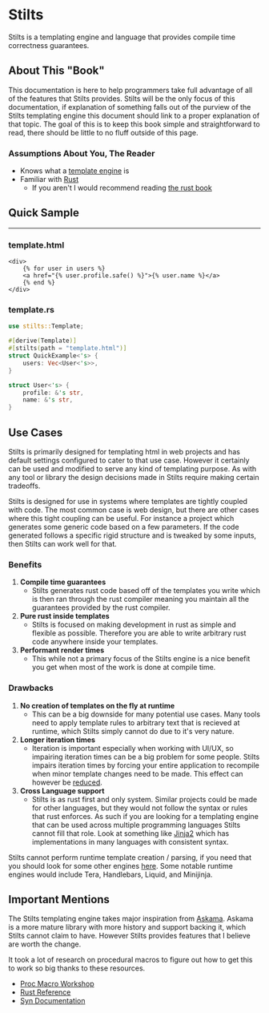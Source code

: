 # Stilts

Stilts is a templating engine and language that provides compile time correctness guarantees.

## About This "Book"

This documentation is here to help programmers take full advantage of all of the features
that Stilts provides. Stilts will be the only focus of this documentation, if explanation
of something falls out of the purview of the Stilts templating engine this document should
link to a proper explanation of that topic. The goal of this is to keep this book simple
and straightforward to read, there should be little to no fluff outside of this page.

### Assumptions About You, The Reader
- Knows what a [template engine](https://en.wikipedia.org/wiki/Template_processor) is
- Familiar with [Rust](https://www.rust-lang.org/)
  - If you aren't I would recommend reading [the rust book](https://doc.rust-lang.org/book/)

## Quick Sample
---

### template.html
```stilts
<div>
    {% for user in users %}
    <a href="{% user.profile.safe() %}">{% user.name %}</a>
    {% end %}
</div>
```

### template.rs
```rust
use stilts::Template;

#[derive(Template)]
#[stilts(path = "template.html")]
struct QuickExample<'s> {
    users: Vec<User<'s>>,
}

struct User<'s> {
    profile: &'s str,
    name: &'s str,
}
```

## Use Cases

Stilts is primarily designed for templating html in web projects and has default settings
configured to cater to that use case. However it certainly can be used and modified to
serve any kind of templating purpose. As with any tool or library the design decisions
made in Stilts require making certain tradeoffs.

Stilts is designed for use in systems where templates are tightly coupled with code.
The most common case is web design, but there are other cases where this tight coupling
can be useful. For instance a project which generates some generic code based on a few
parameters. If the code generated follows a specific rigid structure and is tweaked
by some inputs, then Stilts can work well for that.

### Benefits

1. **Compile time guarantees**
   - Stilts generates rust code based off of the templates you write which
     is then ran through the rust compiler meaning you maintain all the guarantees
     provided by the rust compiler.
2. **Pure rust inside templates**
   - Stilts is focused on making development in rust as simple and flexible as possible.
     Therefore you are able to write arbitrary rust code anywhere inside your templates.
3. **Performant render times**
   - This while not a primary focus of the Stilts engine is a nice benefit you
     get when most of the work is done at compile time.

### Drawbacks

1. **No creation of templates on the fly at runtime**
   - This can be a big downside for many potential use cases. Many tools need to apply
     template rules to arbitrary text that is recieved at runtime, which Stilts
     simply cannot do due to it's very nature.
2. **Longer iteration times**
   - Iteration is important especially when working with UI/UX, so impairing
     iteration times can be a big problem for some people. Stilts impairs iteration
     times by forcing your entire application to recompile when minor template changes
     need to be made. This effect can however be [reduced](./iterating_reccomendation.md).
3. **Cross Language support**
   - Stilts is as rust first and only system. Similar projects could be made for other
     languages, but they would not follow the syntax or rules that rust enforces.
     As such if you are looking for a templating engine that can be used across multiple
     programming languages Stilts cannot fill that role. Look at something like
     [Jinja2](https://jinja.palletsprojects.com) 
     which has implementations in many languages with consistent syntax.

Stilts cannot perform runtime template creation / parsing, if you need that
you should look for some other engines [here](https://www.arewewebyet.org/topics/templating/).
Some notable runtime engines would include Tera, Handlebars, Liquid, and Minijinja.

## Important Mentions
The Stilts templating engine takes major inspiration from
[Askama](https://github.com/djc/askama). Askama is a more mature 
library with more history and support backing it, which Stilts cannot claim to have.
However Stilts provides features that I believe are worth the change.

It took a lot of research on procedural macros to figure out
how to get this to work so big thanks to these resources.
- [Proc Macro Workshop](https://github.com/dtolnay/proc-macro-workshop)
- [Rust Reference](https://doc.rust-lang.org/reference/procedural-macros.html)
- [Syn Documentation](https://docs.rs/syn/latest/syn/)
